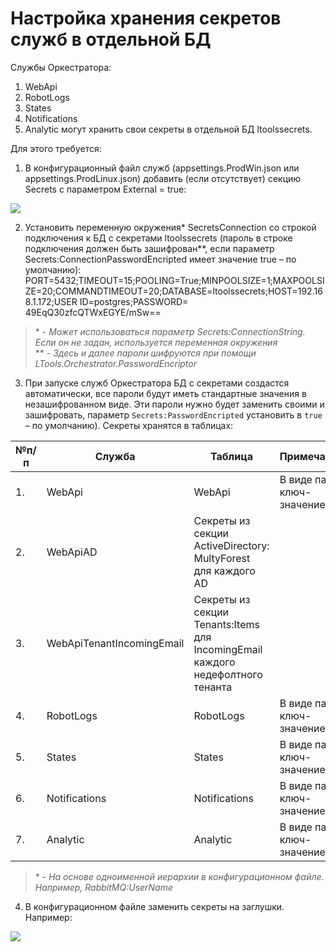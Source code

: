 # Настройка хранения секретов служб в отдельной БД

Службы Оркестратора:
1.	WebApi
2.	RobotLogs
3.	States
4.	Notifications
5.	Analytic
могут хранить свои секреты в отдельной БД ltoolssecrets. 

Для этого требуется:
1. В конфигурационный файл служб (appsettings.ProdWin.json или appsettings.ProdLinux.json) добавить (если отсутствует) секцию Secrets с параметром External = true:

![](../../../orchestrator-new/resources/orchestrator-sys-admin/secrets.PNG)

2. Установить переменную окружения\* SecretsConnection со строкой подключения к БД с секретами ltoolssecrets (пароль в строке подключения должен быть зашифрован\*\*, если параметр Secrets:ConnectionPasswordEncripted имеет значение true – по умолчанию):
PORT=5432;TIMEOUT=15;POOLING=True;MINPOOLSIZE=1;MAXPOOLSIZE=20;COMMANDTIMEOUT=20;DATABASE=ltoolssecrets;HOST=192.168.1.172;USER ID=postgres;PASSWORD= 49EqQ30zfcQTWxEGYE/mSw==

>\* - *Может использоваться параметр Secrets:ConnectionString. Если он не задан, используется переменная окружения*  
>\*\* - *Здесь и далее пароли шифруются при помощи LTools.Orchestrator.PasswordEncriptor*

3. При запуске служб Оркестратора БД с секретами создастся автоматически, все пароли будут иметь стандартные значения в незашифрованном виде. 
Эти пароли нужно будет заменить своими и зашифровать, параметр `Secrets:PasswordEncripted` установить в `true` – по умолчанию). Секреты хранятся в таблицах:

| №п/п | Служба | Таблица | Примечание |
| --- | --- | --- | --- |
| 1. | WebApi | WebApi | В виде пар ключ-значение\* |
| 2. | WebApiAD | Секреты из секции ActiveDirectory: MultyForest для каждого AD |
| 3. | WebApiTenantIncomingEmail | Секреты из секции Tenants:Items для IncomingEmail каждого недефолтного тенанта |
| 4. | RobotLogs | RobotLogs | В виде пар ключ-значение |
| 5. | States | States | В виде пар ключ-значение |
| 6. | Notifications | Notifications | В виде пар ключ-значение |
| 7. | Analytic | Analytic | В виде пар ключ-значение |

>\* - *На основе одноименной иерархии в конфигурационном файле. Например, RabbitMQ:UserName*

4. В конфигурационном файле заменить секреты на заглушки. Например:

![](../../../orchestrator-new/resources/orchestrator-sys-admin/secrets2.PNG)
